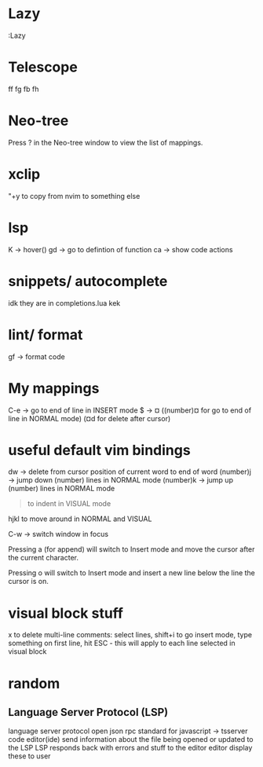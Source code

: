 # Lazy
:Lazy

# Telescope
<leader>ff
        fg
        fb
        fh

# Neo-tree
Press ? in the Neo-tree window to view the list of mappings.

# xclip
"+y to copy from nvim to something else

# lsp
K -> hover() 
gd -> go to defintion of function
<leader>ca -> show code actions

# snippets/ autocomplete
idk they are in completions.lua kek

# lint/ format
<leader>gf -> format code

# My mappings
C-e -> go to end of line in INSERT mode
$ -> ¤
    ((number)¤ for go to end of line in NORMAL mode)
    (¤d for delete after cursor)


# useful default vim bindings
dw -> delete from cursor position of current word to end of word
(number)j -> jump down (number) lines in NORMAL mode
(number)k -> jump up (number) lines in NORMAL mode

> to indent in VISUAL mode

hjkl to move around in NORMAL and VISUAL

C-w -> switch window in focus

Pressing a (for append) will switch to Insert mode and move the cursor after the current character.

Pressing o will switch to Insert mode and insert a new line below the line the cursor is on.

# visual block stuff
x to delete
multi-line comments: select lines, shift+i to go insert mode, type something on first line, hit ESC
    - this will apply to each line selected in visual block

# random

## Language Server Protocol (LSP)
language server protocol
open json rpc standard
for javascript -> tsserver
code editor(ide) send information about the file being opened or updated to the LSP
    LSP responds back with errors and stuff to the editor
        editor display these to user
